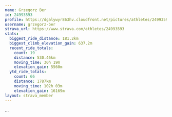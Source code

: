 ```yaml
---
name: Grzegorz Ber
id: 24993593
profile: https://dgalywyr863hv.cloudfront.net/pictures/athletes/24993593/7453165/11/large.jpg
username: grzegorz-ber
strava_url: https://www.strava.com/athletes/24993593
stats:
  biggest_ride_distance: 181.2km
  biggest_climb_elevation_gain: 637.2m
  recent_ride_totals:
    count: 19
    distance: 530.46km
    moving_time: 30h 19m
    elevation_gain: 5560m
  ytd_ride_totals:
    count: 66
    distance: 1787km
    moving_time: 102h 03m
    elevation_gain: 16169m
layout: strava_member
--- 
```

...
